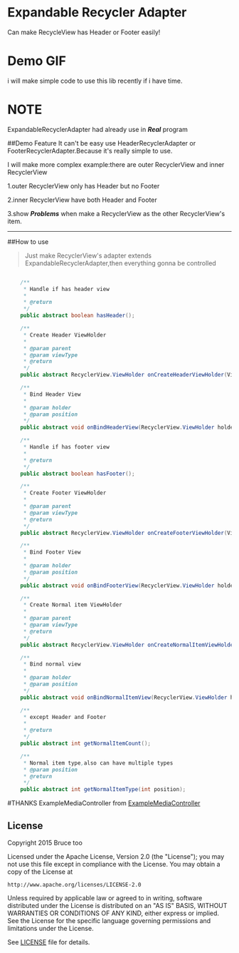 # Expandable Recycler Adapter
  Can make RecycleView has Header or Footer easily!
# Demo GIF
  i will make simple code to use this lib recently if i have time.

# NOTE
  ExpandableRecyclerAdapter had already use in ***Real*** program

##Demo Feature
  It can't be easy use HeaderRecyclerAdapter or FooterRecyclerAdapter.Because
  it's really simple to use.
  
  I will make more complex example:there are outer RecyclerView and inner RecyclerView
  
  1.outer RecyclerView only has Header but no Footer
  
  2.inner RecyclerView have both Header and Footer
  
  3.show ***Problems*** when make a RecyclerView as the other RecyclerView's item.
  
------

##How to use
> Just make RecyclerView's adapter extends ExpandableRecyclerAdapter,then everything gonna be controlled
  ```java
  
      /**
       * Handle if has header view
       *
       * @return
       */
      public abstract boolean hasHeader();
  
      /**
       * Create Header ViewHolder
       *
       * @param parent
       * @param viewType
       * @return
       */
      public abstract RecyclerView.ViewHolder onCreateHeaderViewHolder(ViewGroup parent, int viewType);
  
      /**
       * Bind Header View
       *
       * @param holder
       * @param position
       */
      public abstract void onBindHeaderView(RecyclerView.ViewHolder holder, int position);
  
      /**
       * Handle if has footer view
       *
       * @return
       */
      public abstract boolean hasFooter();
  
      /**
       * Create Footer ViewHolder
       *
       * @param parent
       * @param viewType
       * @return
       */
      public abstract RecyclerView.ViewHolder onCreateFooterViewHolder(ViewGroup parent, int viewType);
  
      /**
       * Bind Footer View
       *
       * @param holder
       * @param position
       */
      public abstract void onBindFooterView(RecyclerView.ViewHolder holder, int position);
  
      /**
       * Create Normal item ViewHolder
       *
       * @param parent
       * @param viewType
       * @return
       */
      public abstract RecyclerView.ViewHolder onCreateNormalItemViewHolder(ViewGroup parent, int viewType);
  
      /**
       * Bind normal view
       *
       * @param holder
       * @param position
       */
      public abstract void onBindNormalItemView(RecyclerView.ViewHolder holder, int position);
  
      /**
       * except Header and Footer
       *
       * @return
       */
      public abstract int getNormalItemCount();
  
      /**
       * Normal item type,also can have multiple types
       * @param position
       * @return
       */
      public abstract int getNormalItemType(int position);
  
  ```

#THANKS
ExampleMediaController from [ExampleMediaController](https://github.com/brightec/ExampleMediaController)

## License

Copyright 2015 Bruce too

Licensed under the Apache License, Version 2.0 (the "License");
you may not use this file except in compliance with the License.
You may obtain a copy of the License at

    http://www.apache.org/licenses/LICENSE-2.0

Unless required by applicable law or agreed to in writing, software
distributed under the License is distributed on an "AS IS" BASIS,
WITHOUT WARRANTIES OR CONDITIONS OF ANY KIND, either express or implied.
See the License for the specific language governing permissions and
limitations under the License.

See [LICENSE](LICENSE) file for details.